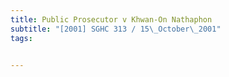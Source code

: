 ```yaml
---
title: Public Prosecutor v Khwan-On Nathaphon 
subtitle: "[2001] SGHC 313 / 15\_October\_2001"
tags:


---
```


